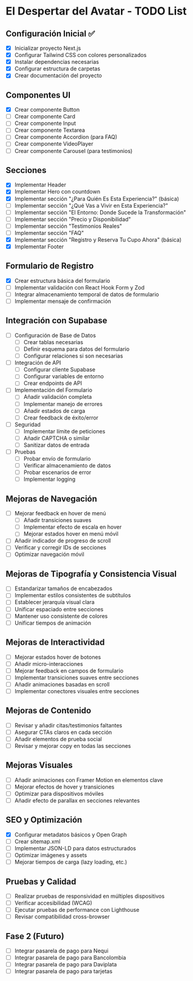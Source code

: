 # El Despertar del Avatar - TODO List

## Configuración Inicial ✅
- [x] Inicializar proyecto Next.js
- [x] Configurar Tailwind CSS con colores personalizados
- [x] Instalar dependencias necesarias
- [x] Configurar estructura de carpetas
- [x] Crear documentación del proyecto

## Componentes UI
- [x] Crear componente Button
- [ ] Crear componente Card
- [ ] Crear componente Input
- [ ] Crear componente Textarea
- [ ] Crear componente Accordion (para FAQ)
- [ ] Crear componente VideoPlayer
- [ ] Crear componente Carousel (para testimonios)

## Secciones
- [x] Implementar Header
- [x] Implementar Hero con countdown
- [x] Implementar sección "¿Para Quién Es Esta Experiencia?" (básica)
- [ ] Implementar sección "¿Qué Vas a Vivir en Esta Experiencia?"
- [ ] Implementar sección "El Entorno: Donde Sucede la Transformación"
- [ ] Implementar sección "Precio y Disponibilidad"
- [ ] Implementar sección "Testimonios Reales"
- [ ] Implementar sección "FAQ"
- [x] Implementar sección "Registro y Reserva Tu Cupo Ahora" (básica)
- [x] Implementar Footer

## Formulario de Registro
- [x] Crear estructura básica del formulario
- [ ] Implementar validación con React Hook Form y Zod
- [ ] Integrar almacenamiento temporal de datos de formulario
- [ ] Implementar mensaje de confirmación

## Integración con Supabase
- [ ] Configuración de Base de Datos
  - [ ] Crear tablas necesarias
  - [ ] Definir esquema para datos del formulario
  - [ ] Configurar relaciones si son necesarias
- [ ] Integración de API
  - [ ] Configurar cliente Supabase
  - [ ] Configurar variables de entorno
  - [ ] Crear endpoints de API
- [ ] Implementación del Formulario
  - [ ] Añadir validación completa
  - [ ] Implementar manejo de errores
  - [ ] Añadir estados de carga
  - [ ] Crear feedback de éxito/error
- [ ] Seguridad
  - [ ] Implementar límite de peticiones
  - [ ] Añadir CAPTCHA o similar
  - [ ] Sanitizar datos de entrada
- [ ] Pruebas
  - [ ] Probar envío de formulario
  - [ ] Verificar almacenamiento de datos
  - [ ] Probar escenarios de error
  - [ ] Implementar logging

## Mejoras de Navegación
- [ ] Mejorar feedback en hover de menú
  - [ ] Añadir transiciones suaves
  - [ ] Implementar efecto de escala en hover
  - [ ] Mejorar estados hover en menú móvil
- [ ] Añadir indicador de progreso de scroll
- [ ] Verificar y corregir IDs de secciones
- [ ] Optimizar navegación móvil

## Mejoras de Tipografía y Consistencia Visual
- [ ] Estandarizar tamaños de encabezados
- [ ] Implementar estilos consistentes de subtítulos
- [ ] Establecer jerarquía visual clara
- [ ] Unificar espaciado entre secciones
- [ ] Mantener uso consistente de colores
- [ ] Unificar tiempos de animación

## Mejoras de Interactividad
- [ ] Mejorar estados hover de botones
- [ ] Añadir micro-interacciones
- [ ] Mejorar feedback en campos de formulario
- [ ] Implementar transiciones suaves entre secciones
- [ ] Añadir animaciones basadas en scroll
- [ ] Implementar conectores visuales entre secciones

## Mejoras de Contenido
- [ ] Revisar y añadir citas/testimonios faltantes
- [ ] Asegurar CTAs claros en cada sección
- [ ] Añadir elementos de prueba social
- [ ] Revisar y mejorar copy en todas las secciones

## Mejoras Visuales
- [ ] Añadir animaciones con Framer Motion en elementos clave
- [ ] Mejorar efectos de hover y transiciones
- [ ] Optimizar para dispositivos móviles
- [ ] Añadir efecto de parallax en secciones relevantes

## SEO y Optimización
- [x] Configurar metadatos básicos y Open Graph
- [ ] Crear sitemap.xml
- [ ] Implementar JSON-LD para datos estructurados
- [ ] Optimizar imágenes y assets
- [ ] Mejorar tiempos de carga (lazy loading, etc.)

## Pruebas y Calidad
- [ ] Realizar pruebas de responsividad en múltiples dispositivos
- [ ] Verificar accesibilidad (WCAG)
- [ ] Ejecutar pruebas de performance con Lighthouse
- [ ] Revisar compatibilidad cross-browser

## Fase 2 (Futuro)
- [ ] Integrar pasarela de pago para Nequi
- [ ] Integrar pasarela de pago para Bancolombia
- [ ] Integrar pasarela de pago para Daviplata
- [ ] Integrar pasarela de pago para tarjetas 